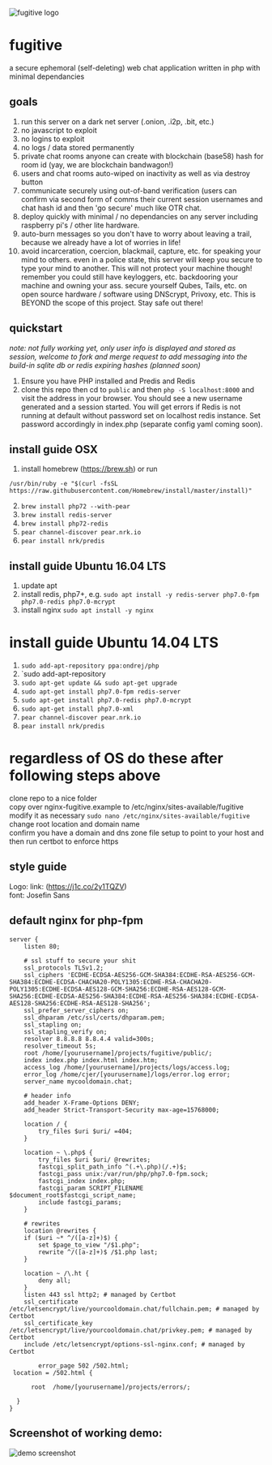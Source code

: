 ![fugitive logo](https://user-images.githubusercontent.com/616585/30786714-76a78606-a148-11e7-8879-f9fb9284bf40.png)
# fugitive
a secure ephemoral (self-deleting) web chat application written in php with minimal dependancies

## goals

1. run this server on a dark net server (.onion, .i2p, .bit, etc.)
2. no javascript to exploit
3. no logins to exploit
4. no logs / data stored permanently
5. private chat rooms anyone can create with blockchain (base58) hash for room id (yay, we are blockchain bandwagon!)
6. users and chat rooms auto-wiped on inactivity as well as via destroy button
7. communicate securely using out-of-band verification (users can confirm via second form of comms their current session usernames and chat hash id and then 'go secure' much like OTR chat.
8. deploy quickly with minimal / no dependancies on any server including raspberry pi's / other lite hardware.
9. auto-burn messages so you don't have to worry about leaving a trail, because we already have a lot of worries in life!
10. avoid incarceration, coercion, blackmail, capture, etc. for speaking your mind to others. even in a police state, this server will keep you secure to type your mind to another. This will not protect your machine though! remember you could still have keyloggers, etc. backdooring your machine and owning your ass. secure yourself Qubes, Tails, etc. on open source hardware / software using DNScrypt, Privoxy, etc. This is BEYOND the scope of this project. Stay safe out there!

## quickstart   
_note: not fully working yet, only user info is displayed and stored as session, welcome to fork and merge request to add messaging into the build-in sqlite db or redis expiring hashes (planned soon)_   
1. Ensure you have PHP installed and Predis and Redis
2. clone this repo then cd to `public` and then `php -S localhost:8000` and visit the address in your browser. You should see a new username generated and a session started. You will get errors if Redis is not running at default without password set on localhost redis instance. Set password accordingly in index.php (separate config yaml coming soon).

## install guide OSX

1. install homebrew (https://brew.sh) or run 
```   
/usr/bin/ruby -e "$(curl -fsSL https://raw.githubusercontent.com/Homebrew/install/master/install)"
```   
2. `brew install php72 --with-pear`
3. `brew install redis-server`
4. `brew install php72-redis`
5. `pear channel-discover pear.nrk.io`
6. `pear install nrk/predis`

## install guide Ubuntu 16.04 LTS

1. update apt
2. install redis, php7+, e.g. `sudo apt install -y redis-server php7.0-fpm php7.0-redis php7.0-mcrypt`
3. install nginx `sudo apt install -y nginx`

# install guide Ubuntu 14.04 LTS

1. `sudo add-apt-repository ppa:ondrej/php`
2. `sudo add-apt-repository  
3. `sudo apt-get update && sudo apt-get upgrade`
4. `sudo apt-get install php7.0-fpm redis-server`
5. `sudo apt-get install php7.0-redis php7.0-mcrypt`
6. `sudo apt-get install php7.0-xml`
7. `pear channel-discover pear.nrk.io`
8. `pear install nrk/predis`

# regardless of OS do these after following steps above   
clone repo to a nice folder   
copy over nginx-fugitive.example to /etc/nginx/sites-available/fugitive   
modify it as necessary `sudo nano /etc/nginx/sites-available/fugitive` change root location and domain name   
confirm you have a domain and dns zone file setup to point to your host and then run certbot to enforce https   

## style guide   
Logo: link: (https://j1c.co/2y1TQZV)     
font: Josefin Sans     

## default nginx for php-fpm

```
server {
    listen 80;
    
    # ssl stuff to secure your shit
    ssl_protocols TLSv1.2;
    ssl_ciphers 'ECDHE-ECDSA-AES256-GCM-SHA384:ECDHE-RSA-AES256-GCM-SHA384:ECDHE-ECDSA-CHACHA20-POLY1305:ECDHE-RSA-CHACHA20-POLY1305:ECDHE-ECDSA-AES128-GCM-SHA256:ECDHE-RSA-AES128-GCM-SHA256:ECDHE-ECDSA-AES256-SHA384:ECDHE-RSA-AES256-SHA384:ECDHE-ECDSA-AES128-SHA256:ECDHE-RSA-AES128-SHA256';
    ssl_prefer_server_ciphers on;
    ssl_dhparam /etc/ssl/certs/dhparam.pem;
    ssl_stapling on;
    ssl_stapling_verify on;
    resolver 8.8.8.8 8.8.4.4 valid=300s;
    resolver_timeout 5s;
    root /home/[yourusername]/projects/fugitive/public/;
    index index.php index.html index.htm;
    access_log /home/[yourusername]/projects/logs/access.log;
    error_log /home/cjer/[yourusername]/logs/error.log error;
    server_name mycooldomain.chat;

    # header info
    add_header X-Frame-Options DENY;
    add_header Strict-Transport-Security max-age=15768000;
    
    location / {
        try_files $uri $uri/ =404;
    }

    location ~ \.php$ {
        try_files $uri $uri/ @rewrites;
        fastcgi_split_path_info ^(.+\.php)(/.+)$;
        fastcgi_pass unix:/var/run/php/php7.0-fpm.sock;
        fastcgi_index index.php;
        fastcgi_param SCRIPT_FILENAME $document_root$fastcgi_script_name;
        include fastcgi_params;
    }
    
    # rewrites
    location @rewrites {
    if ($uri ~* ^/([a-z]+)$) {
        set $page_to_view "/$1.php";
        rewrite ^/([a-z]+)$ /$1.php last;
    }

    location ~ /\.ht {
        deny all;
    }
    listen 443 ssl http2; # managed by Certbot
    ssl_certificate /etc/letsencrypt/live/yourcooldomain.chat/fullchain.pem; # managed by Certbot
    ssl_certificate_key /etc/letsencrypt/live/yourcooldomain.chat/privkey.pem; # managed by Certbot
    include /etc/letsencrypt/options-ssl-nginx.conf; # managed by Certbot
    
    	error_page 502 /502.html;
 location = /502.html {

      root  /home/[yourusername]/projects/errors/;

  }
}
```

## Screenshot of working demo:

![demo screenshot](https://user-images.githubusercontent.com/616585/30787067-02f8f77e-a14f-11e7-914f-6f2fb4fc790d.png)
